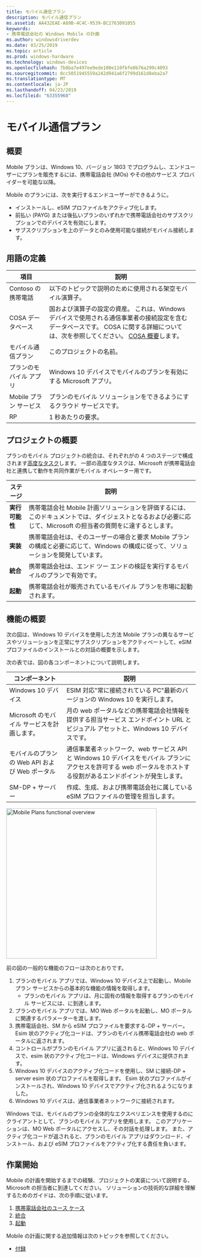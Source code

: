 ```yaml
---
title: モバイル通信プラン
description: モバイル通信プラン
ms.assetid: AA432EAE-A89B-4C4C-9539-BC2763091055
keywords:
- 携帯電話会社の Windows Mobile の計画
ms.author: windowsdriverdev
ms.date: 03/25/2019
ms.topic: article
ms.prod: windows-hardware
ms.technology: windows-devices
ms.openlocfilehash: 7b8ba7e497ee9ede100e110fbfe0b76a299c4093
ms.sourcegitcommit: 0cc5051945559a242d941a6f2799d161d8eba2a7
ms.translationtype: MT
ms.contentlocale: ja-JP
ms.lasthandoff: 04/23/2019
ms.locfileid: "63355968"
---
```

# <a name="mobile-plans"></a>モバイル通信プラン

## <a name="introduction"></a>概要

Mobile プランは、Windows 10、バージョン 1803 でプログラムし、エンドユーザーにプランを販売するには、携帯電話会社 (MOs) やその他のサービス プロバイダーを可能な以降。

Mobile のプランには、次を実行するエンドユーザーができるように。

- インストールし、eSIM プロファイルをアクティブ化します。
- 前払い (PAYG) または後払いプランのいずれかで携帯電話会社のサブスクリプションでのデバイスを有効にします。
- サブスクリプションを上のデータとのみ使用可能な接続がモバイル接続します。

## <a name="definition-of-terms"></a>用語の定義

| 項目 | 説明 |
| --- | --- |
| Contoso の携帯電話 | 以下のトピックで説明のために使用される架空モバイル演算子。 |
| COSA データベース | 国および演算子の設定の資産。 これは、Windows デバイスで使用される通信事業者の接続設定を含むデータベースです。 COSA に関する詳細については、次を参照してください。 [COSA 概要](cosa-overview.md)します。 |
| モバイル通信プラン | このプロジェクトの名前。 |
| プランのモバイル アプリ | Windows 10 デバイスでモバイルのプランを有効にする Microsoft アプリ。 |
| Mobile プラン サービス | プランのモバイル ソリューションをできるようにするクラウド サービスです。 |
| RP | 1 秒あたりの要求。 |

## <a name="project-overview"></a>プロジェクトの概要

プランのモバイル プロジェクトの統合は、それぞれがの 4 つのステージで構成されます[高度なタスク](mobile-plans-appendix.md#high-level-integration-schedule)します。 一部の高度なタスクは、Microsoft が携帯電話会社と連携して動作を共同作業がモバイル オペレーター用です。

| ステージ | 説明 |
| --- | --- |
| **実行可能性** | 携帯電話会社 Mobile 計画ソリューションを評価するには、このドキュメントでは、ダイジェストとなるおよび必要に応じて、Microsoft の担当者の質問をに達するとします。 |
| **実装** | 携帯電話会社は、そのユーザーの場合と要求 Mobile プランの構成と必要に応じて、Windows の構成に従って、ソリューションを開発しています。 |
| **統合** | 携帯電話会社は、エンド ツー エンドの検証を実行するモバイルのプランで有効です。 |
| **起動** | 携帯電話会社が販売されているモバイル プランを市場に起動されます。 |

## <a name="functional-overview"></a>機能の概要

次の図は、Windows 10 デバイスを使用した方法 Mobile プランの異なるサービスやソリューションを正常にサブスクリプションをアクティベートして、eSIM プロファイルのインストールとの対話の概要を示します。

次の表では、図の各コンポーネントについて説明します。

| コンポーネント | 説明 |
| --- | --- |
| Windows 10 デバイス | ESIM 対応"常に接続されている PC"最新のバージョンの Windows 10 を実行します。 |
| Microsoft のモバイル サービスを計画します。 | 月の web ポータルなどの携帯電話会社情報を提供する担当サービス エンドポイント URL とビジュアル アセットと、Windows 10 デバイスです。 |
| モバイルのプランの Web API および Web ポータル | 通信事業者ネットワーク、web サービス API と Windows 10 デバイスをモバイル プランにアクセスを許可する web ポータルをホストする役割があるエンドポイントが発生します。 |
| SM-DP + サーバー | 作成、生成、および携帯電話会社に属している eSIM プロファイルの管理を担当します。 |

<img src="images/mobile_plans_functional_overview.png" alt="Mobile Plans functional overview" title="Mobile の計画機能の概要" width="400" />

前の図の一般的な機能のフローは次のとおりです。

1. プランのモバイル アプリでは、Windows 10 デバイス上で起動し、Mobile プラン サービスからの基本的な機能の情報を取得します。
   - プランのモバイル アプリは、月に固有の情報を取得するプランのモバイル サービスには、に到達します。
2. プランのモバイル アプリでは、MO Web ポータルを起動し、MO ポータルに関連するパラメーターを渡します。
3. 携帯電話会社、SM から eSIM プロファイルを要求する-DP + サーバー。 Esim 状のアクティブ化コードは、プランのモバイル携帯電話会社の web ポータルに返されます。
4. コントロールがプランのモバイル アプリに返されると、Windows 10 デバイスで、esim 状のアクティブ化コードは、Windows デバイスに提供されます。
5. Windows 10 デバイスのアクティブ化コードを使用し、SM に接続-DP + server esim 状のプロファイルを取得します。 Esim 状のプロファイルがインストールされ、Windows 10 デバイスでアクティブ化されるようになりました。
6. Windows 10 デバイスは、通信事業者ネットワークに接続されます。

Windows では、モバイルのプランの全体的なエクスペリエンスを使用するのにクライアントとして、プランのモバイル アプリを使用します。 このアプリケーションは、MO Web ポータルにアクセスし、その対話を処理します。 また、アクティブ化コードが返されると、プランのモバイル アプリはダウンロード、インストール、および eSIM プロファイルをアクティブ化する責任を負います。

## <a name="get-started"></a>作業開始

Mobile の計画を開始するまでの経験、プロジェクトの実装について説明する、Microsoft の担当者に到達してください。 ソリューションの技術的な詳細を理解するためのガイドは、次の手順に従います。

1. [携帯電話会社のユース ケース](mobile-plans-use-cases.md)
2. [統合](mobile-plans-integration.md)
3. [起動](mobile-plans-launch.md)

Mobile の計画に関する追加情報は次のトピックを参照してください。

- [付録](mobile-plans-appendix.md)